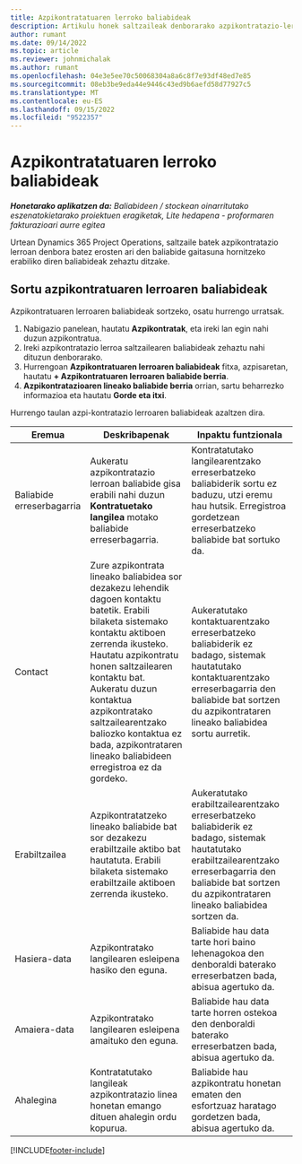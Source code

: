 ```yaml
---
title: Azpikontratatuaren lerroko baliabideak
description: Artikulu honek saltzaileak denborarako azpikontratazio-lerro zehatz baterako eskaintzen dituen baliabide dedikatuak nola zehaztu azaltzen du.
author: rumant
ms.date: 09/14/2022
ms.topic: article
ms.reviewer: johnmichalak
ms.author: rumant
ms.openlocfilehash: 04e3e5ee70c50068304a8a6c8f7e93df48ed7e85
ms.sourcegitcommit: 08eb3be9eda44e9446c43ed9b6aefd58d77927c5
ms.translationtype: MT
ms.contentlocale: eu-ES
ms.lasthandoff: 09/15/2022
ms.locfileid: "9522357"
---
```

# <a name="subcontract-line-resources"></a>Azpikontratatuaren lerroko baliabideak

_**Honetarako aplikatzen da:** Baliabideen / stockean oinarritutako eszenatokietarako proiektuen eragiketak, Lite hedapena - proformaren fakturazioari aurre egitea_

Urtean Dynamics 365 Project Operations, saltzaile batek azpikontratazio lerroan denbora batez erosten ari den baliabide gaitasuna hornitzeko erabiliko diren baliabideak zehaztu ditzake.

## <a name="create-subcontract-line-resources"></a>Sortu azpikontratuaren lerroaren baliabideak

Azpikontratuaren lerroaren baliabideak sortzeko, osatu hurrengo urratsak.

1. Nabigazio panelean, hautatu **Azpikontratak**, eta ireki lan egin nahi duzun azpikontratua.
2. Ireki azpikontratazio lerroa saltzailearen baliabideak zehaztu nahi dituzun denborarako.
3. Hurrengoan **Azpikontratuaren lerroaren baliabideak** fitxa, azpisaretan, hautatu **+ Azpikontratuaren lerroaren baliabide berria**.
4. **Azpikontratazioaren lineako baliabide berria** orrian, sartu beharrezko informazioa eta hautatu **Gorde eta itxi**.

Hurrengo taulan azpi-kontratazio lerroaren baliabideak azaltzen dira.

| Eremua | Deskribapenak | Inpaktu funtzionala |
| ----- | ----------- | ----------------- |
| Baliabide erreserbagarria | Aukeratu azpikontratazio lerroan baliabide gisa erabili nahi duzun **Kontratuetako langilea** motako baliabide erreserbagarria.| Kontratatutako langilearentzako erreserbatzeko baliabiderik sortu ez baduzu, utzi eremu hau hutsik. Erregistroa gordetzean erreserbatzeko baliabide bat sortuko da.  |
| Contact | Zure azpikontrata lineako baliabidea sor dezakezu lehendik dagoen kontaktu batetik. Erabili bilaketa sistemako kontaktu aktiboen zerrenda ikusteko. Hautatu azpikontratu honen saltzailearen kontaktu bat. Aukeratu duzun kontaktua azpikontratako saltzailearentzako baliozko kontaktua ez bada, azpikontrataren lineako baliabideen erregistroa ez da gordeko.| Aukeratutako kontaktuarentzako erreserbatzeko baliabiderik ez badago, sistemak hautatutako kontaktuarentzako erreserbagarria den baliabide bat sortzen du azpikontrataren lineako baliabidea sortu aurretik. |
| Erabiltzailea | Azpikontratatzeko lineako baliabide bat sor dezakezu erabiltzaile aktibo bat hautatuta. Erabili bilaketa sistemako erabiltzaile aktiboen zerrenda ikusteko.| Aukeratutako erabiltzailearentzako erreserbatzeko baliabiderik ez badago, sistemak hautatutako erabiltzailearentzako erreserbagarria den baliabide bat sortzen du azpikontrataren lineako baliabidea sortzen da. |
| Hasiera-data | Azpikontratako langilearen esleipena hasiko den eguna.| Baliabide hau data tarte hori baino lehenagokoa den denboraldi baterako erreserbatzen bada, abisua agertuko da. |
| Amaiera-data | Azpikontratako langilearen esleipena amaituko den eguna.| Baliabide hau data tarte horren ostekoa den denboraldi baterako erreserbatzen bada, abisua agertuko da. |
| Ahalegina | Kontratatutako langileak azpikontratazio linea honetan emango dituen ahalegin ordu kopurua.| Baliabide hau azpikontratu honetan ematen den esfortzuaz haratago gordetzen bada, abisua agertuko da. |


[!INCLUDE[footer-include](../../includes/footer-banner.md)]
